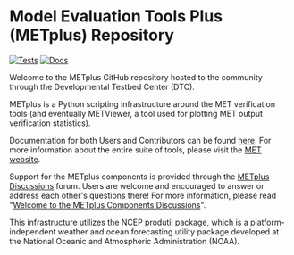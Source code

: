 Model Evaluation Tools Plus (METplus) Repository
================================================

<!-- Start of Badges -->
[![Tests](https://github.com/DTCenter/METplus/actions/workflows/testing.yml/badge.svg?event=push)](https://github.com/DTCenter/METplus/actions/workflows/testing.yml)
[![Docs](https://img.shields.io/badge/Documentation-latest-brightgreen.svg)](https://metplus.readthedocs.io)

Welcome to the METplus GitHub repository hosted to the community through
the Developmental Testbed Center (DTC).

METplus is a Python scripting infrastructure around the MET verification tools
(and eventually METViewer, a tool used for plotting MET output verification statistics).

Documentation for both Users and Contributors can be found [here](https://metplus.readthedocs.io).
For more information about the entire suite of tools, please visit the
[MET website](https://dtcenter.org/community-code/model-evaluation-tools-met).

Support for the METplus components is provided through the
[METplus Discussions](https://github.com/dtcenter/METplus/discussions) forum.
Users are welcome and encouraged to answer or address each other's questions there!  For more
information, please read
"[Welcome to the METplus Components Discussions](https://github.com/dtcenter/METplus/discussions/939)".

This infrastructure utilizes the NCEP produtil package, which is a platform-independent
weather and ocean forecasting utility package developed at the National Oceanic
and Atmospheric Administration (NOAA).
